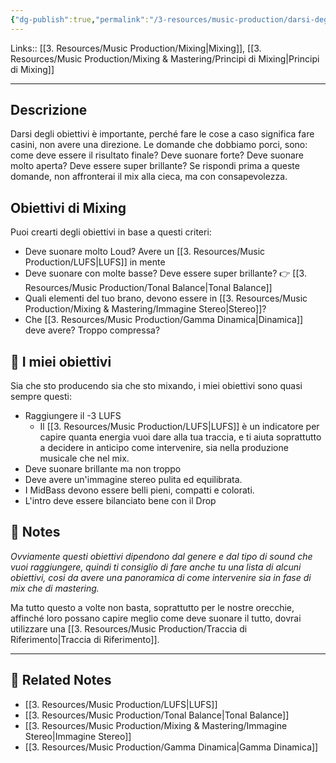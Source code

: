```yaml
---
{"dg-publish":true,"permalink":"/3-resources/music-production/darsi-degli-obiettivi-di-mixing/"}
---
```


Links:: [[3. Resources/Music Production/Mixing\|Mixing]], [[3. Resources/Music Production/Mixing & Mastering/Principi di Mixing\|Principi di Mixing]]

---

## Descrizione

Darsi degli obiettivi è importante, perché fare le cose a caso significa fare casini, non avere una direzione. Le domande che dobbiamo porci, sono: come deve essere il risultato finale? Deve suonare forte? Deve suonare molto aperta? Deve essere super brillante? Se rispondi prima a queste domande, non affronterai il mix alla cieca, ma con consapevolezza.

## Obiettivi di Mixing

Puoi crearti degli obiettivi in base a questi criteri:

- Deve suonare molto Loud? Avere un [[3. Resources/Music Production/LUFS\|LUFS]] in mente
- Deve suonare con molte basse? Deve essere super brillante? 👉 [[3. Resources/Music Production/Tonal Balance\|Tonal Balance]]
- Quali elementi del tuo brano, devono essere in [[3. Resources/Music Production/Mixing & Mastering/Immagine Stereo\|Stereo]]?
- Che [[3. Resources/Music Production/Gamma Dinamica\|Dinamica]] deve avere? Troppo compressa?

## 🎯 I miei obiettivi

Sia che sto producendo sia che sto mixando, i miei obiettivi sono quasi sempre questi:
- Raggiungere il -3 LUFS
	- Il [[3. Resources/Music Production/LUFS\|LUFS]] è un indicatore per capire quanta energia vuoi dare alla tua traccia, e ti aiuta soprattutto a decidere in anticipo come intervenire, sia nella produzione musicale che nel mix.
- Deve suonare brillante ma non troppo
- Deve avere un'immagine stereo pulita ed equilibrata.
- I MidBass devono essere belli pieni, compatti e colorati.
- L'intro deve essere bilanciato bene con il Drop



## 📝 Notes

_Ovviamente questi obiettivi dipendono dal genere e dal tipo di sound che vuoi raggiungere, quindi ti consiglio di fare anche tu una lista di alcuni obiettivi, cosi da avere una panoramica di come intervenire sia in fase di mix che di mastering._

Ma tutto questo a volte non basta, soprattutto per le nostre orecchie, affinché loro possano capire meglio come deve suonare il tutto, dovrai utilizzare una [[3. Resources/Music Production/Traccia di Riferimento\|Traccia di Riferimento]].


----
## 🔗 Related Notes

- [[3. Resources/Music Production/LUFS\|LUFS]]
- [[3. Resources/Music Production/Tonal Balance\|Tonal Balance]]
- [[3. Resources/Music Production/Mixing & Mastering/Immagine Stereo\|Immagine Stereo]]
- [[3. Resources/Music Production/Gamma Dinamica\|Gamma Dinamica]]